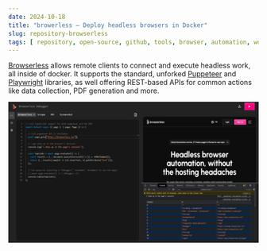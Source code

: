 ```yaml
---
date: 2024-10-18
title: "browerless — Deploy headless browsers in Docker"
slug: repository-browserless
tags: [ repository, open-source, github, tools, browser, automation, workflow ]
---
```




[Browserless][1] allows remote clients to connect and execute headless work, all inside of docker. It supports the standard, unforked [Puppeteer][2] and [Playwright][3] libraries, as well offering REST-based APIs for common actions like data collection, PDF generation and more.

![Browserless Demo][4]



  [1]: https://www.browserless.io/
  [2]: https://pptr.dev/
  [3]: https://playwright.dev/
  [4]: https://github.com/browserless/browserless/raw/main/assets/debugger.png
